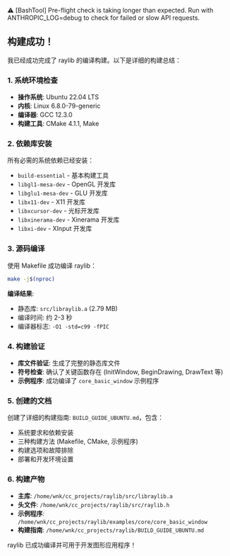 ⚠️  [BashTool] Pre-flight check is taking longer than expected. Run with ANTHROPIC_LOG=debug to check for failed or slow API requests.
## 构建成功！

我已经成功完成了 raylib 的编译构建。以下是详细的构建总结：

### 1. 系统环境检查
- **操作系统**: Ubuntu 22.04 LTS
- **内核**: Linux 6.8.0-79-generic
- **编译器**: GCC 12.3.0
- **构建工具**: CMake 4.1.1, Make

### 2. 依赖库安装
所有必需的系统依赖已经安装：
- `build-essential` - 基本构建工具
- `libgl1-mesa-dev` - OpenGL 开发库
- `libglu1-mesa-dev` - GLU 开发库
- `libx11-dev` - X11 开发库
- `libxcursor-dev` - 光标开发库
- `libxinerama-dev` - Xinerama 开发库
- `libxi-dev` - XInput 开发库

### 3. 源码编译
使用 Makefile 成功编译 raylib：
```bash
make -j$(nproc)
```

**编译结果**:
- 静态库: `src/libraylib.a` (2.79 MB)
- 编译时间: 约 2-3 秒
- 编译器标志: `-O1 -std=c99 -fPIC`

### 4. 构建验证
- **库文件验证**: 生成了完整的静态库文件
- **符号检查**: 确认了关键函数存在 (InitWindow, BeginDrawing, DrawText 等)
- **示例程序**: 成功编译了 `core_basic_window` 示例程序

### 5. 创建的文档
创建了详细的构建指南: `BUILD_GUIDE_UBUNTU.md`，包含：
- 系统要求和依赖安装
- 三种构建方法 (Makefile, CMake, 示例程序)
- 构建选项和故障排除
- 部署和开发环境设置

### 6. 构建产物
- **主库**: `/home/wnk/cc_projects/raylib/src/libraylib.a`
- **头文件**: `/home/wnk/cc_projects/raylib/src/raylib.h`
- **示例程序**: `/home/wnk/cc_projects/raylib/examples/core/core_basic_window`
- **构建指南**: `/home/wnk/cc_projects/raylib/BUILD_GUIDE_UBUNTU.md`

raylib 已成功编译并可用于开发图形应用程序！
